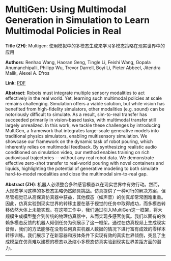 # MultiGen: Using Multimodal Generation in Simulation to Learn Multimodal Policies in Real 

**Title (ZH)**: Multigen: 使用模拟中的多模态生成来学习多模态策略在现实世界中的应用 

**Authors**: Renhao Wang, Haoran Geng, Tingle Li, Feishi Wang, Gopala Anumanchipalli, Philipp Wu, Trevor Darrell, Boyi Li, Pieter Abbeel, Jitendra Malik, Alexei A. Efros  

**Link**: [PDF](https://arxiv.org/pdf/2507.02864)  

**Abstract**: Robots must integrate multiple sensory modalities to act effectively in the real world. Yet, learning such multimodal policies at scale remains challenging. Simulation offers a viable solution, but while vision has benefited from high-fidelity simulators, other modalities (e.g. sound) can be notoriously difficult to simulate. As a result, sim-to-real transfer has succeeded primarily in vision-based tasks, with multimodal transfer still largely unrealized. In this work, we tackle these challenges by introducing MultiGen, a framework that integrates large-scale generative models into traditional physics simulators, enabling multisensory simulation. We showcase our framework on the dynamic task of robot pouring, which inherently relies on multimodal feedback. By synthesizing realistic audio conditioned on simulation video, our method enables training on rich audiovisual trajectories -- without any real robot data. We demonstrate effective zero-shot transfer to real-world pouring with novel containers and liquids, highlighting the potential of generative modeling to both simulate hard-to-model modalities and close the multimodal sim-to-real gap. 

**Abstract (ZH)**: 机器人必须整合多种感官模态以在现实世界中有效行动。然而，大规模学习这样的多模态策略仍然颇具挑战。仿真提供了一种可行的解决方案，但尽管视觉已从高保真仿真器中获益，其他模态（如声音）的仿真却常常困难重重。因此，仿真实验到现实世界的转移主要在基于视觉的任务中取得成功，而多模态转移依然大体上未能实现。在这项工作中，我们通过引入MultiGen这一框架，将大规模生成模型整合到传统的物理仿真器中，从而实现多感官仿真。我们以固有的依赖多模态反馈的机器人倾倒任务为例展示了这一框架。通过在仿真视频上生成现实音频，我们的方法能够在没有任何真实机器人数据的情况下进行富有成效的零样本转移训练。我们展示了在新容器和液体条件下实现有效的真实世界倾倒，突显了生成模型在仿真难以建模的模态以及缩小多模态仿真实验到现实世界差距方面的潜力。 

---

